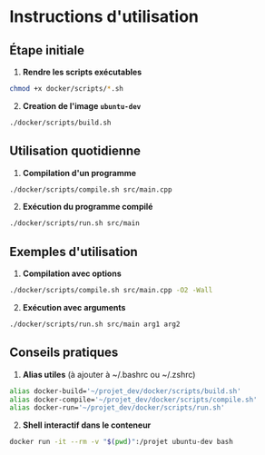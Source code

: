 # Instructions d'utilisation

## Étape initiale

1. **Rendre les scripts exécutables**
```bash
chmod +x docker/scripts/*.sh
```

2. **Creation de l'image `ubuntu-dev`**
```bash
./docker/scripts/build.sh
```

## Utilisation quotidienne

1. **Compilation d'un programme**
```bash
./docker/scripts/compile.sh src/main.cpp
```

2. **Exécution du programme compilé**
```bash
./docker/scripts/run.sh src/main
```

## Exemples d'utilisation

1. **Compilation avec options**
```bash
./docker/scripts/compile.sh src/main.cpp -O2 -Wall
```

2. **Exécution avec arguments**
```bash
./docker/scripts/run.sh src/main arg1 arg2
```

## Conseils pratiques

1. **Alias utiles** (à ajouter à ~/.bashrc ou ~/.zshrc)
```bash
alias docker-build='~/projet_dev/docker/scripts/build.sh'
alias docker-compile='~/projet_dev/docker/scripts/compile.sh'
alias docker-run='~/projet_dev/docker/scripts/run.sh'
```

2. **Shell interactif dans le conteneur**
```bash
docker run -it --rm -v "$(pwd)":/projet ubuntu-dev bash
```